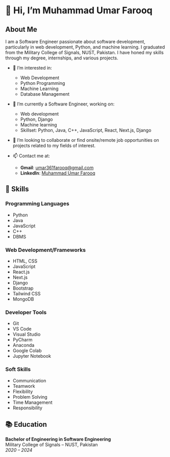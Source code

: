 # 👋 Hi, I’m Muhammad Umar Farooq

## About Me

I am a Software Engineer passionate about software development, particularly in web development, Python, and machine learning. I graduated from the Military College of Signals, NUST, Pakistan. I have honed my skills through my degree, internships, and various projects.

- 👀 I’m interested in:
  - Web Development
  - Python Programming
  - Machine Learning
  - Database Management

- 🌱 I’m currently a Software Engineer, working on:
  - Web development
  - Python, Django
  - Machine learning
  - Skillset: Python, Java, C++, JavaScript, React, Next.js, Django

- 💞️ I’m looking to collaborate or find onsite/remote job opportunities on projects related to my fields of interest.

- 📫 Contact me at:
  - **Gmail**: umar361farooq@gmail.com
  - **LinkedIn**: [Muhammad Umar Farooq](https://www.linkedin.com/in/m-umar-farooq-24h)

## 🔧 Skills

### Programming Languages
- Python
- Java
- JavaScript
- C++
- DBMS

### Web Development/Frameworks
- HTML, CSS
- JavaScript
- React.js
- Next.js
- Django
- Bootstrap
- Tailwind CSS
- MongoDB

### Developer Tools
- Git
- VS Code
- Visual Studio
- PyCharm
- Anaconda
- Google Colab
- Jupyter Notebook

### Soft Skills
- Communication
- Teamwork
- Flexibility
- Problem Solving
- Time Management
- Responsibility

## 📚 Education

**Bachelor of Engineering in Software Engineering**  
Military College of Signals – NUST, Pakistan  
*2020 – 2024*
